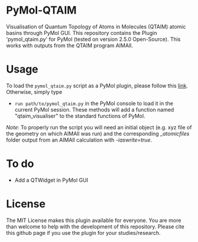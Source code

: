 # PyMol-QTAIM

Visualisation of Quantum Topology of Atoms in Molecules (QTAIM) atomic basins through PyMol GUI.
This repository contains the Plugin 'pymol_qtaim.py' for PyMol (tested on version 2.5.0 Open-Source).
This works with outputs from the QTAIM program AIMAll.

# Usage

To load the `pymol_qtaim.py` script as a PyMol plugin, please follow this [link](https://pymolwiki.org/index.php/Plugins).
Otherwise, simply type

- `run path/to/pymol_qtaim.py`
  in the PyMol console to load it in the current PyMol session.
  These methods will add a function named "qtaim_visualiser" to the standard functions of PyMol.

_Note_: To properly run the script you will need an initial object (e.g. xyz file of the geometry on which AIMAll was run) and the corresponding _\_atomicfiles_ folder output from an AIMAll calculation with _-iaswrite=true_.

# To do

- Add a QTWidget in PyMol GUI

# License

The MIT License makes this plugin available for everyone. You are more than welcome to help with the development of this repository.
Please cite this github page if you use the plugin for your studies/research.
